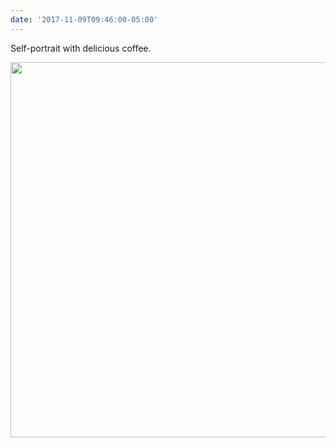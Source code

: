 ```yaml
---
date: '2017-11-09T09:46:00-05:00'
---
```

Self-portrait with delicious coffee.

<img src="/posts/uploads/2017/21e292a31e.jpg" width="600" height="600" />
